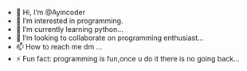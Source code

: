 - 👋 Hi, I’m @Ayincoder
- 👀 I’m interested in programming.
- 🌱 I’m currently learning python...
- 💞️ I’m looking to collaborate on programming enthusiast...
- 📫 How to reach me dm ...
- ⚡ Fun fact: programming is fun,once u do it there is no going back...

<!---
Ayincoder/Ayincoder is a ✨ special ✨ repository because its `README.md` (this file) appears on your GitHub profile.
You can click the Preview link to take a look at your changes.
--->
